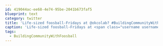 ```yaml
---
id: 419044ac-ee68-4e74-95be-2041b673faf5
blueprint: text
category: twitter
title: 'Life-sized foosball-Fridays at @okcolab? #BuildingCommunityWithFoosball  facebook.com/photo.php?v=68…'
caption: 'Life-sized foosball-Fridays at <span class="username username_linked">@<a href="https://twitter.com/okcolab" title="Okanagan coLab">okcolab</a></span>? <span class="hashtag hashtag_local">#<a href="http://tweettemp.darylchymko.ca/?tag=buildingcommunitywithfoosball">BuildingCommunityWithFoosball</a>  <a href="https://www.facebook.com/photo.php?v=687797877935215" title="https://www.facebook.com/photo.php?v=687797877935215" class="link link_untco">facebook.com/photo.php?v=68…</a>'
tags:
  - BuildingCommunityWithFoosball
---
```

